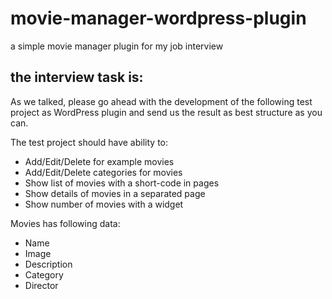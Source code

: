 # movie-manager-wordpress-plugin
 a simple movie manager plugin for my job interview

## the interview task is:

As we talked, please go ahead with the development of the following test project as WordPress plugin and send us the result as best structure as you can.

The test project should have ability to:
- Add/Edit/Delete for example  movies
- Add/Edit/Delete categories for movies
- Show list of movies with a short-code in pages
- Show details of movies in a separated page
- Show number of movies with a widget

Movies has following data:
- Name
- Image
- Description
- Category
- Director
